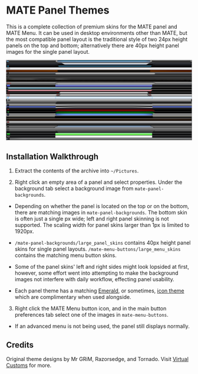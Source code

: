 MATE Panel Themes
=================
This is a complete collection of premium skins for the MATE panel and MATE Menu. It can be used in desktop environments other than MATE, but the most compatible panel layout is the traditional style of two 24px height panels on the top and bottom; alternatively there are 40px height panel images for the single panel layout.

![MATE_Panel_Themes](https://github.com/OliverKurz/mate-panel-themes/raw/master/images/Preview.png)

Installation Walkthrough
------------------------
1. Extract the contents of the archive into `~/Pictures`.

2. Right click an empty area of a panel and select properties. Under the background tab select a background image from `mate-panel-backgrounds`.

  * Depending on whether the panel is located on the top or on the bottom, there are matching images in `mate-panel-backgrounds`. The bottom skin is often just a single px wide; left and right panel skinning is not supported. The scaling width for panel skins larger than 1px is limited to 1920px.

  * `/mate-panel-backgrounds/large_panel_skins` contains 40px height panel skins for single panel layouts. `/mate-menu-buttons/large_menu_skins` contains the matching menu button skins.

  * Some of the panel skins' left and right sides might look lopsided at first, however, some effort went into attempting to make the background images not interfere with daily workflow, effecting panel usability.

  * Each panel theme has a matching [Emerald](https://github.com/OliverKurz/emerald-theme-collection), or sometimes, [icon theme](https://github.com/OliverKurz/vc-icon-theme-collection) which are complimentary when used alongside.

3. Right click the MATE Menu button icon, and in the main button preferences tab select one of the images in `mate-menu-buttons`.

  * If an advanced menu is not being used, the panel still displays normally.

Credits
--------
Original theme designs by Mr GRiM, Razorsedge, and Tornado. Visit [Virtual Customs](http://virtualcustoms.net/forum.php) for more.